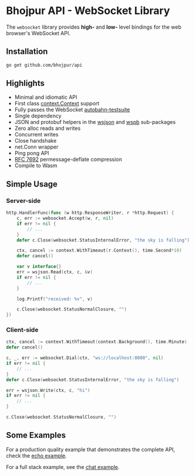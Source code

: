 # Bhojpur API - WebSocket Library

The `websocket` library provides __high-__ and __low-__ level bindings for the web browser's
WebSocket API.

## Installation

```bash
go get github.com/bhojpur/api
```

## Highlights

- Minimal and idiomatic API
- First class [context.Context](https://blog.golang.org/context) support
- Fully passes the WebSocket [autobahn-testsuite](https://github.com/crossbario/autobahn-testsuite)
- Single dependency
- JSON and protobuf helpers in the [wsjson](https://github.com/bhojpur/api/pkg/websocket/wsjson) and
 [wspb](https://github.com/bhojpur/api/pkg/websocket/wspb) sub-packages
- Zero alloc reads and writes
- Concurrent writes
- Close handshake
- net.Conn wrapper
- Ping pong API
- [RFC 7692](https://tools.ietf.org/html/rfc7692) permessage-deflate compression
- Compile to Wasm

## Simple Usage

### Server-side

```go
http.HandlerFunc(func (w http.ResponseWriter, r *http.Request) {
	c, err := websocket.Accept(w, r, nil)
	if err != nil {
		// ...
	}
	defer c.Close(websocket.StatusInternalError, "the sky is falling")

	ctx, cancel := context.WithTimeout(r.Context(), time.Second*10)
	defer cancel()

	var v interface{}
	err = wsjson.Read(ctx, c, &v)
	if err != nil {
		// ...
	}

	log.Printf("received: %v", v)

	c.Close(websocket.StatusNormalClosure, "")
})
```

### Client-side

```go
ctx, cancel := context.WithTimeout(context.Background(), time.Minute)
defer cancel()

c, _, err := websocket.Dial(ctx, "ws://localhost:8080", nil)
if err != nil {
	// ...
}
defer c.Close(websocket.StatusInternalError, "the sky is falling")

err = wsjson.Write(ctx, c, "hi")
if err != nil {
	// ...
}

c.Close(websocket.StatusNormalClosure, "")
```

## Some Examples

For a production quality example that demonstrates the complete API, check the
[echo example](../../internal/echo).

For a full stack example, see the [chat example](../../internal/chat).
